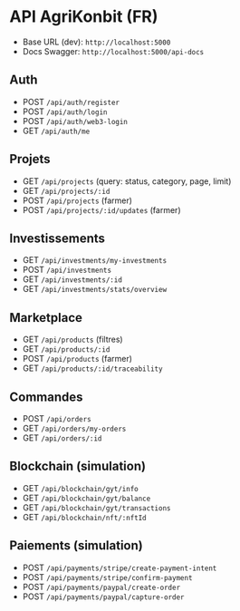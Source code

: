 # API AgriKonbit (FR)

- Base URL (dev): `http://localhost:5000`
- Docs Swagger: `http://localhost:5000/api-docs`

## Auth
- POST `/api/auth/register`
- POST `/api/auth/login`
- POST `/api/auth/web3-login`
- GET `/api/auth/me`

## Projets
- GET `/api/projects` (query: status, category, page, limit)
- GET `/api/projects/:id`
- POST `/api/projects` (farmer)
- POST `/api/projects/:id/updates` (farmer)

## Investissements
- GET `/api/investments/my-investments`
- POST `/api/investments`
- GET `/api/investments/:id`
- GET `/api/investments/stats/overview`

## Marketplace
- GET `/api/products` (filtres)
- GET `/api/products/:id`
- POST `/api/products` (farmer)
- GET `/api/products/:id/traceability`

## Commandes
- POST `/api/orders`
- GET `/api/orders/my-orders`
- GET `/api/orders/:id`

## Blockchain (simulation)
- GET `/api/blockchain/gyt/info`
- GET `/api/blockchain/gyt/balance`
- GET `/api/blockchain/gyt/transactions`
- GET `/api/blockchain/nft/:nftId`

## Paiements (simulation)
- POST `/api/payments/stripe/create-payment-intent`
- POST `/api/payments/stripe/confirm-payment`
- POST `/api/payments/paypal/create-order`
- POST `/api/payments/paypal/capture-order`

